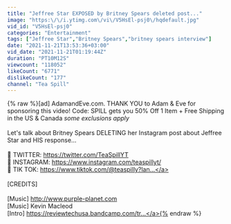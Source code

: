 ```yaml
---
title: "Jeffree Star EXPOSED by Britney Spears deleted post..."
image: "https:\/\/i.ytimg.com\/vi\/V5HsEl-psj0\/hqdefault.jpg"
vid_id: "V5HsEl-psj0"
categories: "Entertainment"
tags: ["Jeffree Star","Britney Spears","britney spears interview"]
date: "2021-11-21T13:53:36+03:00"
vid_date: "2021-11-21T01:19:44Z"
duration: "PT10M12S"
viewcount: "118052"
likeCount: "6771"
dislikeCount: "177"
channel: "Tea Spill"
---
```

{% raw %}[ad] AdamandEve.com. THANK YOU to Adam &amp; Eve for sponsoring this video! Code: SPILL gets you 50% Off 1 Item + Free Shipping in the US &amp; Canada *some exclusions apply*<br /><br />Let's talk about Britney Spears  DELETING her Instagram post about Jeffree Star and HIS response... <br /><br />🧡 TWITTER: <a rel="nofollow" target="blank" href="https://twitter.com/TeaSpillYT">https://twitter.com/TeaSpillYT</a><br />🧡 INSTAGRAM: <a rel="nofollow" target="blank" href="https://www.instagram.com/teaspillyt/">https://www.instagram.com/teaspillyt/</a><br />🧡 TIK TOK: <a rel="nofollow" target="blank" href="https://www.tiktok.com/@teaspilly?lan...">https://www.tiktok.com/@teaspilly?lan...</a><br /><br />[CREDITS]<br /><br />[Music] <a rel="nofollow" target="blank" href="http://www.purple-planet.com">http://www.purple-planet.com</a><br />[Music] Kevin Macleod<br />[Intro] <a rel="nofollow" target="blank" href="https://reviewtechusa.bandcamp.com/tr...">https://reviewtechusa.bandcamp.com/tr...</a>{% endraw %}
